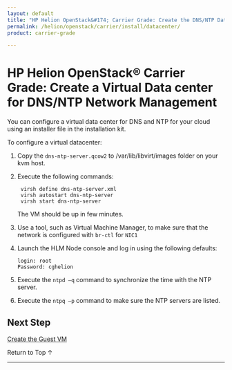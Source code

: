 ```yaml
---
layout: default
title: "HP Helion OpenStack&#174; Carrier Grade: Create the DNS/NTP Data Center Network Management VM"
permalink: /helion/openstack/carrier/install/datacenter/
product: carrier-grade

---
```

<!--UNDER REVISION-->


<script>

function PageRefresh {
onLoad="window.refresh"
}

PageRefresh();

</script>

# HP Helion OpenStack&#174; Carrier Grade: Create a Virtual Data center for DNS/NTP Network Management

You can configure a virtual data center for DNS and NTP for your cloud using an installer file in the installation kit.

To configure a virtual datacenter:

1. Copy the `dns-ntp-server.qcow2` to /var/lib/libvirt/images folder on your kvm host.

2. Execute the following commands:

		virsh define dns-ntp-server.xml
		virsh autostart dns-ntp-server
		virsh start dns-ntp-server

	The VM should be up in few minutes. 

3. Use a tool, such as Virtual Machine Manager, to make sure that the network is configured with `br-ctl` for `NIC1`

4.  Launch the HLM Node console and log in using the following defaults:

		login: root
		Password: cghelion

5. Execute the `ntpd –q` command to synchronize the time with the NTP server.

6. Execute the `ntpq –p` command to make sure the NTP servers are listed.

## Next Step

[Create the Guest VM](/helion/openstack/carrier/install/guest-vm/)

<a href="#top" style="padding:14px 0px 14px 0px; text-decoration: none;"> Return to Top &#8593; </a>

---


